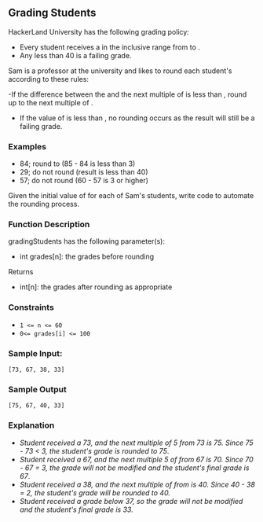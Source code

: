 ## Grading Students

HackerLand University has the following grading policy:

- Every student receives a in the inclusive range from to .
- Any less than 40 is a failing grade.

Sam is a professor at the university and likes to round each student's according to these rules:

-If the difference between the and the next multiple of is less than , round up to the next multiple of .

- If the value of is less than , no rounding occurs as the result will still be a failing grade.

### Examples

- 84; round to (85 - 84 is less than 3)
- 29; do not round (result is less than 40)
- 57; do not round (60 - 57 is 3 or higher)

Given the initial value of for each of Sam's students, write code to automate the rounding process.

### Function Description

gradingStudents has the following parameter(s):

- int grades[n]: the grades before rounding

Returns

- int[n]: the grades after rounding as appropriate

### Constraints

- `1 <= n <= 60`
- `0<= grades[i] <= 100`

### Sample Input:

`[73, 67, 38, 33]`

### Sample Output

`[75, 67, 40, 33]`

### Explanation

- _Student received a 73, and the next multiple of 5 from 73 is 75. Since 75 - 73 < 3, the student's grade is rounded to 75_.
- _Student received a 67, and the next multiple 5 of from 67 is 70. Since 70 - 67 = 3, the grade will not be modified and the student's final grade is 67_.
- _Student received a 38, and the next multiple of from is 40. Since 40 - 38 = 2, the student's grade will be rounded to 40._
- _Student received a grade below 37, so the grade will not be modified and the student's final grade is 33._

